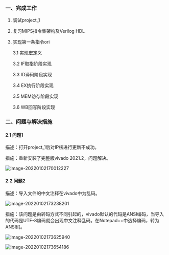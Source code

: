 ### 一、完成工作

1. 调试project_1

2. 复习MIPS指令集架构及Verilog HDL

3. 实现第一条指令ori

   3.1 实现宏定义

   3.2 IF取指阶段实现

   3.3 ID译码阶段实现

   3.4 EX执行阶段实现

   3.5 MEM访存阶段实现

   3.6 WB回写阶段实现

### 二、问题与解决措施

#### 2.1 问题1

描述：打开project_1后对IP核进行更新不成功。

措施：重新安装了完整版vivado 2021.2，问题解决。

![image-20220102170012227](https://gitee.com/orange-mint/upload-image/raw/master/202201021757281.png)

#### 2.2 问题2

描述：导入文件的中文注释在vivado中为乱码。

![image-20220102173238201](https://gitee.com/orange-mint/upload-image/raw/master/202201021757043.png)

措施：该问题是由转码方式不同引起的，vivado默认的代码是ANSI编码，当导入的代码是UTF-8编码就会出现中文注释乱码。在Notepad++中选择编码，转为ANSI码。

![image-20220102173625940](https://gitee.com/orange-mint/upload-image/raw/master/202201021757964.png)

![image-20220102173654186](https://gitee.com/orange-mint/upload-image/raw/master/202201021757016.png)

